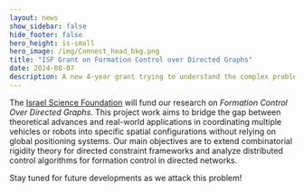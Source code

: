 ```yaml
---
layout: news
show_sidebar: false
hide_footer: false
hero_height: is-small
hero_image: /img/Connect_head_bkg.png
title: "ISF Grant on Formation Control over Directed Graphs"
date: 2024-08-07
description: A new 4-year grant trying to understand the complex problem of solving formation control with directed sensing.
---
```


The [Israel Science Foundation](https://www.isf.org.il/) will fund our research on *Formation Control Over Directed Graphs*.  This project work aims to bridge the gap between theoretical advances and real-world applications in coordinating multiple vehicles or robots into specific spatial configurations without relying on global positioning systems.  Our main objectives are to extend combinatorial rigidity theory for directed constraint frameworks and analyze distributed control algorithms for formation control in directed networks. 

Stay tuned for future developments as we attack this problem!

